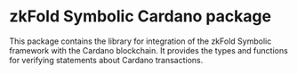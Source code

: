 # zkFold Symbolic Cardano package
This package contains the library for integration of the zkFold Symbolic framework with the Cardano blockchain. It provides the types and functions for verifying statements about Cardano transactions.